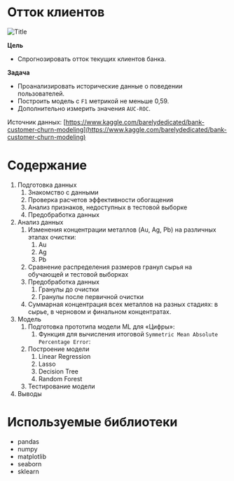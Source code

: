 # Отток клиентов
![](churn.jpeg?raw=true "Title")

**Цель**
* Спрогнозировать отток текущих клиентов банка.

**Задача**
* Проанализировать исторические данные о поведении пользователей.
* Построить модель с `F1` метрикой не меньше 0,59.
* Дополнительно измерить значения `AUC-ROC`.

Источник данных: [https://www.kaggle.com/barelydedicated/bank-customer-churn-modeling](https://www.kaggle.com/barelydedicated/bank-customer-churn-modeling)

# Содержание
1.  Подготовка данных
    1. Знакомство с данными
    2. Проверка расчетов эффективности обогащения
    3. Анализ признаков, недоступных в тестовой выборке
    4. Предобработка данных
2. Анализ данных
    1. Изменения концентрации металлов (Au, Ag, Pb) на различных этапах очистки:
        1. Au
        2. Ag
        3. Pb
    2. Сравнение распределения размеров гранул сырья на обучающей и тестовой выборках
    4. Предобработка данных
        1. Гранулы до очистки
        2. Гранулы после первичной очистки
    3. Суммарная концентрация всех металлов на разных стадиях: в сырье, в черновом и финальном концентратах.
 3. Модель
      1. Подготовка прототипа модели ML для «Цифры»:
            1.  Функция для вычисления итоговой `Symmetric Mean Absolute Percentage Error`:
      2. Построение модели
            1. Linear Regression
            2. Lasso
            3. Decision Tree
            4. Random Forest
      3. Тестирование модели
4. Выводы

# Используемые библиотеки
* pandas
* numpy
* matplotlib
* seaborn
* sklearn
